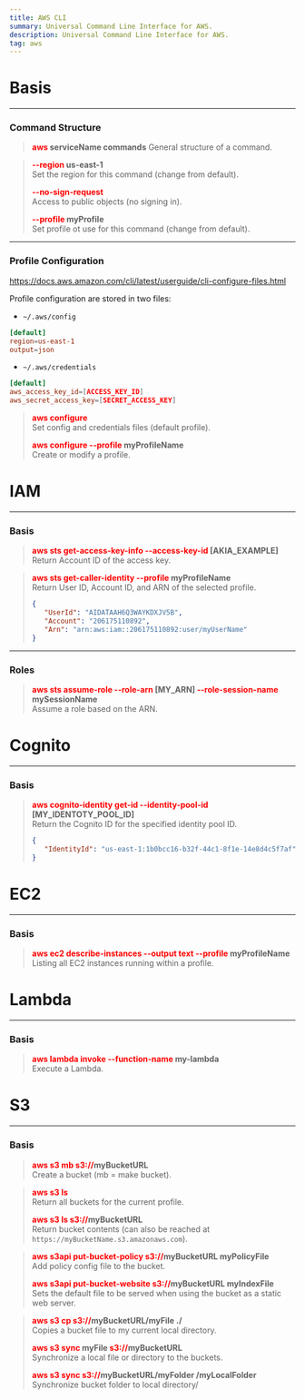 ```yaml
---
title: AWS CLI
summary: Universal Command Line Interface for AWS.
description: Universal Command Line Interface for AWS.
tag: aws
---
```


# Basis

---

### Command Structure


 > 
 > **<font color=red>aws</font> serviceName commands**
 > General structure of a command.

 > 
 > **<font color=red>--region </font>us-east-1**</br>
 > Set the region for this command (change from default).
 > 
 > **<font color=red>--no-sign-request</font>**</br>
 > Access to public objects (no signing in).
 > 
 > **<font color=red>--profile</font> myProfile**</br>
 > Set profile ot use for this command (change from default).

---

### Profile Configuration

https://docs.aws.amazon.com/cli/latest/userguide/cli-configure-files.html

Profile configuration are stored in two files:

* `~/.aws/config` 

````toml
[default]
region=us-east-1
output=json
````

* `~/.aws/credentials`

````toml
[default]
aws_access_key_id=[ACCESS_KEY_ID]
aws_secret_access_key=[SECRET_ACCESS_KEY]
````

 > 
 > **<font color=red>aws configure</font>**</br>
 > Set config and credentials files (default profile).
 > 
 > **<font color=red>aws configure --profile</font> myProfileName**</br>
 > Create or modify a profile.

# IAM

---

### Basis


 > 
 > **<font color=red>aws sts get-access-key-info --access-key-id</font> \[AKIA_EXAMPLE\]**</br>
 > Return Account ID of the access key.

 > 
 > **<font color=red>aws sts get-caller-identity --profile</font> myProfileName**</br>
 > Return User ID, Account ID, and ARN of the selected profile.
 > 
 > ````json
 > {
 >    "UserId": "AIDATAAH6Q3WAYKDXJV5B",
 >    "Account": "206175110892",
 >    "Arn": "arn:aws:iam::206175110892:user/myUserName"
 > }
 > ````

---

### Roles


 > 
 > **<font color=red>aws sts assume-role --role-arn</font> \[MY_ARN\] <font color=red>--role-session-name</font> mySessionName**</br>
 > Assume a role based on the ARN.

# Cognito

---

### Basis


 > 
 > **<font color=red>aws cognito-identity get-id --identity-pool-id</font> \[MY_IDENTOTY_POOL_ID\]**</br>
 > Return the Cognito ID for the specified identity pool ID.
 > 
 > ````json
 > {
 >    "IdentityId": "us-east-1:1b0bcc16-b32f-44c1-8f1e-14e8d4c5f7af"
 > }
 > ````

# EC2

---

### Basis


 > 
 > **<font color=red>aws ec2 describe-instances --output text --profile</font> myProfileName**</br>
 > Listing all EC2 instances running within a profile.

# Lambda

---

### Basis


 > 
 > **<font color=red>aws lambda invoke --function-name</font> my-lambda**</br>
 > Execute a Lambda.

# S3

---

### Basis


 > 
 > **<font color=red>aws s3 mb s3://</font>myBucketURL**</br>
 > Create a bucket (mb = make bucket).

 > 
 > **<font color=red>aws s3 ls</font>**</br>
 > Return all buckets for the current profile.
 > 
 > **<font color=red>aws s3 ls s3://</font>myBucketURL**</br>
 > Return bucket contents (can also be reached at `https://myBucketName.s3.amazonaws.com`).

 > 
 > **<font color=red>aws s3api put-bucket-policy s3://</font>myBucketURL myPolicyFile**</br>
 > Add policy config file to the bucket.
 > 
 > **<font color=red>aws s3api put-bucket-website s3://</font>myBucketURL myIndexFile**</br>
 > Sets the default file to be served when using the bucket as a static web server.

 > 
 > **<font color=red>aws s3 cp s3://</font>myBucketURL/myFile ./**</br>
 > Copies a bucket file to my current local directory.
 > 
 > **<font color=red>aws s3 sync</font> myFile <font color=red>s3://</font>myBucketURL**</br>
 > Synchronize a local file or directory to the buckets. 
 > 
 > **<font color=red>aws s3 sync s3://</font>myBucketURL/myFolder /myLocalFolder**</br>
 > Synchronize bucket folder to local directory/

